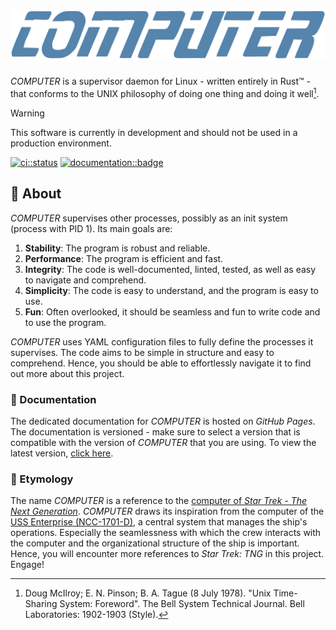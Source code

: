 # ![COMPUTER Logo](./assets/images/computer.svg)

[//]: # (cSpell: locale en)
[//]: # (cSpell: enableCompoundWords)
[//]: # (cSpell: ignore COMPUTER)

_COMPUTER_ is a supervisor daemon for Linux - written entirely in Rust&trade; - that conforms to the UNIX philosophy of doing one thing and doing it well[^1].

>[!WARNING]
>
> This software is currently in development and should not be used in a production environment.

[![ci::status]][ci::github] [![documentation::badge]][documentation::web]

[ci::status]: https://img.shields.io/github/actions/workflow/status/georglauterbach/computer/TODO.yml?branch=master&color=green&label=CI&logo=github&logoColor=white&style=for-the-badge
[ci::github]: https://github.com/docker-mailserver/docker-mailserver/actions
[documentation::badge]: https://img.shields.io/badge/DOCUMENTATION-GH%20PAGES-0078D4?style=for-the-badge&logo=googledocs&logoColor=white
[documentation::web]: https://georglauterbach.github.io/computer

## :page_with_curl: About

_COMPUTER_ supervises other processes, possibly as an init system (process with PID 1). Its main goals are:

1. **Stability**: The program is robust and reliable.
2. **Performance**: The program is efficient and fast.
3. **Integrity**: The code is well-documented, linted, tested, as well as easy to navigate and comprehend.
4. **Simplicity**: The code is easy to understand, and the program is easy to use.
6. **Fun**: Often overlooked, it should be seamless and fun to write code and to use the program.

_COMPUTER_ uses YAML configuration files to fully define the processes it supervises. The code aims to be simple in structure and easy to comprehend. Hence, you should be able to effortlessly navigate it to find out more about this project.

### :bookmark: Documentation

The dedicated documentation for _COMPUTER_ is hosted on _GitHub Pages_. The documentation is versioned - make sure to select a version that is compatible with the version of _COMPUTER_ that you are using. To view the latest version, [click here][documentation::web].

### :star2: Etymology

The name _COMPUTER_ is a reference to the [computer of _Star Trek - The Next Generation_](https://memory-alpha.fandom.com/wiki/Computer). _COMPUTER_ draws its inspiration from the computer of the [USS Enterprise (NCC-1701-D)](https://en.wikipedia.org/wiki/USS_Enterprise_(NCC-1701-D)), a central system that manages the ship's operations. Especially the seamlessness with which the crew interacts with the computer and the organizational structure of the ship is important. Hence, you will encounter more references to _Star Trek: TNG_ in this project. Engage!

[//]: # (Glossary)

[^1]: Doug McIlroy; E. N. Pinson; B. A. Tague (8 July 1978). "Unix Time-Sharing System: Foreword". The Bell System Technical Journal. Bell Laboratories: 1902-1903 (Style).
